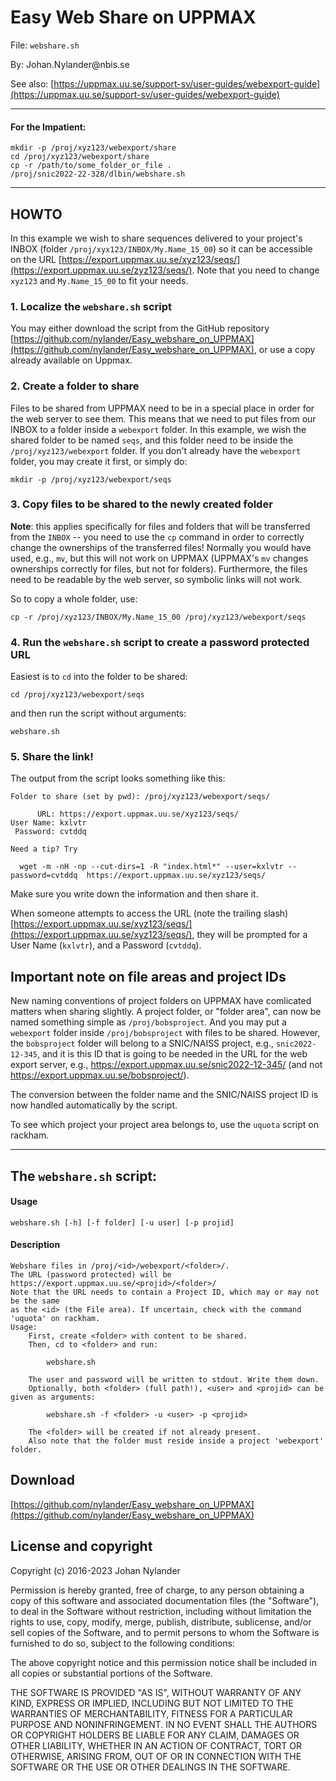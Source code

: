 # Easy Web Share on UPPMAX

File: `webshare.sh`

By: Johan.Nylander\@nbis.se

See also: [https://uppmax.uu.se/support-sv/user-guides/webexport-guide](https://uppmax.uu.se/support-sv/user-guides/webexport-guide)

---

#### For the Impatient:

    mkdir -p /proj/xyz123/webexport/share
    cd /proj/xyz123/webexport/share
    cp -r /path/to/some_folder_or_file .
    /proj/snic2022-22-328/dlbin/webshare.sh

---

## HOWTO

In this example we wish to share sequences delivered to your project's
INBOX (folder `/proj/xyx123/INBOX/My.Name_15_00`) so it can be accessible
on the URL [https://export.uppmax.uu.se/xyz123/seqs/](https://export.uppmax.uu.se/zyz123/seqs/).
Note that you need to change `xyz123` and `My.Name_15_00` to fit your needs.

### 1. Localize the `webshare.sh` script

You may either download the script from the GitHub repository
[https://github.com/nylander/Easy_webshare_on_UPPMAX](https://github.com/nylander/Easy_webshare_on_UPPMAX),
or use a copy already available on Uppmax.

### 2. Create a folder to share

Files to be shared from UPPMAX need to be in a special place in order for the
web server to see them. This means that we need to put files from our INBOX to
a folder inside a `webexport` folder. In this example, we wish the shared
folder to be named `seqs`, and this folder need to be inside the
`/proj/xyz123/webexport` folder.  If you don't already have the `webexport`
folder, you may create it first, or simply do:

    mkdir -p /proj/xyz123/webexport/seqs

### 3. Copy files to be shared to the newly created folder 

**Note**: this applies specifically for files and folders that will be
transferred from the `INBOX` -- you need to use the `cp` command in order to
correctly change the ownerships of the transferred files! Normally you would
have used, e.g., `mv`, but this will not work on UPPMAX (UPPMAX's `mv` changes
ownerships correctly for files, but not for folders). Furthermore, the files
need to be readable by the web server, so symbolic links will not work.

So to copy a whole folder, use:

    cp -r /proj/xyz123/INBOX/My.Name_15_00 /proj/xyz123/webexport/seqs

### 4. Run the `webshare.sh` script to create a password protected URL

Easiest is to `cd` into the folder to be shared:

    cd /proj/xyz123/webexport/seqs

and then run the script without arguments:

    webshare.sh

### 5. Share the link!

The output from the script looks something like this:

    Folder to share (set by pwd): /proj/xyz123/webexport/seqs/

          URL: https://export.uppmax.uu.se/xyz123/seqs/
    User Name: kxlvtr
     Password: cvtddq

    Need a tip? Try

      wget -m -nH -np --cut-dirs=1 -R "index.html*" --user=kxlvtr --password=cvtddq  https://export.uppmax.uu.se/xyz123/seqs/

Make sure you write down the information and then share it.

When someone attempts to access the URL (note the trailing slash)
[https://export.uppmax.uu.se/xyz123/seqs/](https://export.uppmax.uu.se/xyz123/seqs/),
they will be prompted for a User Name (`kxlvtr`), and a Password (`cvtddq`).

## Important note on file areas and project IDs

New naming conventions of project folders on UPPMAX have comlicated matters
when sharing slightly.  A project folder, or "folder area", can now be named
something simple as `/proj/bobsproject`. And you may put a `webexport` folder
inside `/proj/bobsproject` with files to be shared. However, the `bobsproject`
folder will belong to a SNIC/NAISS project, e.g., `snic2022-12-345`, and it is
this ID that is going to be needed in the URL for the web export server, e.g.,
https://export.uppmax.uu.se/snic2022-12-345/ (and not
https://export.uppmax.uu.se/bobsproject/).

The conversion between the folder name and the SNIC/NAISS project ID is now
handled automatically by the script.

To see which project your project area belongs to, use the `uquota` script on
rackham.

---

## The `webshare.sh` script:

#### Usage

    webshare.sh [-h] [-f folder] [-u user] [-p projid]

#### Description

    Webshare files in /proj/<id>/webexport/<folder>/.
    The URL (password protected) will be https://export.uppmax.uu.se/<projid>/<folder>/
    Note that the URL needs to contain a Project ID, which may or may not be the same
    as the <id> (the File area). If uncertain, check with the command 'uquota' on rackham.
    Usage:
        First, create <folder> with content to be shared.
        Then, cd to <folder> and run:

            webshare.sh

        The user and password will be written to stdout. Write them down.
        Optionally, both <folder> (full path!), <user> and <projid> can be given as arguments:

            webshare.sh -f <folder> -u <user> -p <projid>

        The <folder> will be created if not already present.
        Also note that the folder must reside inside a project 'webexport' folder.

## Download

[https://github.com/nylander/Easy_webshare_on_UPPMAX](https://github.com/nylander/Easy_webshare_on_UPPMAX)


## License and copyright

Copyright (c) 2016-2023 Johan Nylander

Permission is hereby granted, free of charge, to any person obtaining a copy
of this software and associated documentation files (the "Software"), to deal
in the Software without restriction, including without limitation the rights
to use, copy, modify, merge, publish, distribute, sublicense, and/or sell
copies of the Software, and to permit persons to whom the Software is
furnished to do so, subject to the following conditions:

The above copyright notice and this permission notice shall be included in all
copies or substantial portions of the Software.

THE SOFTWARE IS PROVIDED "AS IS", WITHOUT WARRANTY OF ANY KIND, EXPRESS OR
IMPLIED, INCLUDING BUT NOT LIMITED TO THE WARRANTIES OF MERCHANTABILITY,
FITNESS FOR A PARTICULAR PURPOSE AND NONINFRINGEMENT. IN NO EVENT SHALL THE
AUTHORS OR COPYRIGHT HOLDERS BE LIABLE FOR ANY CLAIM, DAMAGES OR OTHER
LIABILITY, WHETHER IN AN ACTION OF CONTRACT, TORT OR OTHERWISE, ARISING FROM,
OUT OF OR IN CONNECTION WITH THE SOFTWARE OR THE USE OR OTHER DEALINGS IN THE
SOFTWARE.

